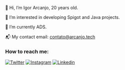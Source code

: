 👋 Hi, I’m Igor Arcanjo, 20 years old.


👀 I’m interested in developing Spigot and Java projects.


🌱 I’m currently ADS.


📬 My contact email: contato@arcanjo.tech


### How to reach me:
[![Twitter](https://img.shields.io/badge/Twitter-1DA1F2?style=for-the-badge&logo=twitter&logoColor=white)](https://twitter.com/igorarcanj0)
[![Instagram](https://img.shields.io/badge/INSTAGRAM-E1306C?style=for-the-badge&logo=instagram&logoColor=white)](https://instagram.com/arcanjo.dev)
[![Linkedin](https://img.shields.io/badge/LINKEDIN-0e76a8?style=for-the-badge&logo=linkedin&logoColor=white)](https://www.linkedin.com/in/arcanjodev/)
